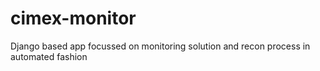 # cimex-monitor
Django based app focussed on monitoring solution and recon process in automated fashion
